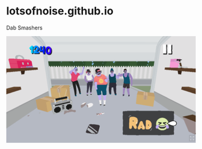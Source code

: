 # lotsofnoise.github.io
Dab Smashers

![Dab Smashers](https://github.com/lotsofnoise/lotsofnoise.github.io/blob/main/TemplateData/img/dab.png)


